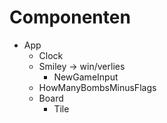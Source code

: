 # Componenten
* App  
    * Clock
    * Smiley -> win/verlies
        * NewGameInput
    * HowManyBombsMinusFlags
    * Board
        * Tile